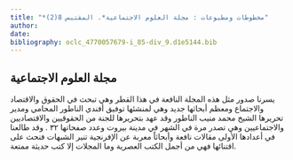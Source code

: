 ```yaml
---
title: "*مخطوطات ومطبوعات : مجلة العلوم الاجتماعية*. المقتبس 8(2)"
author: 
date: 
bibliography: oclc_4770057679-i_85-div_9.d1e5144.bib
---
```




##  مجلة العلوم الاجتماعية 


 يسرنا صدور مثل هذه المجلة النافعة في هذا القطر وهي تبحث في الحقوق والاقتصاد والاجتماع ومعظم أبحاثها جديد وهي لمنشئها توفيق أفندي الناطور المحامي ومدير   تحريرها الشيخ محمد منيب الناطور وقد عهد بتحريرها للجنة من الحقوقيين والاقتصاديين والاجتماعيين وهي تصدر مرة في الشهر في مدينة بيروت وعدد صفحاتها  ٣٢  . وقد طالعنا في أعدادها الأولى مقالات نافعة وأبحاثاً معربة عن الإفرنجية تنير الشبهات فنحث على اقتنائها فهي من أجمل الكتب العصرية وما المجلات إلا كتب حديثة ممتعة. 
